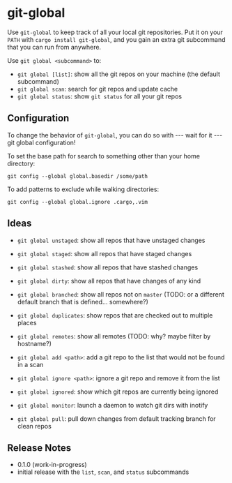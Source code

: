 git-global
==========

Use `git-global` to keep track of all your local git repositories. Put it
on your `PATH` with `cargo install git-global`, and you gain an extra
git subcommand that you can run from anywhere.

Use `git global <subcommand>` to:

* `git global [list]`: show all the git repos on your machine (the default
  subcommand)
* `git global scan`: search for git repos and update cache
* `git global status`: show `git status` for all your git repos

Configuration
-------------

To change the behavior of `git-global`, you can do so with --- wait for it
--- git global configuration!

To set the base path for search to something other than your home directory:
```
git config --global global.basedir /some/path
```

To add patterns to exclude while walking directories:
```
git config --global global.ignore .cargo,.vim
```


Ideas
-----

* `git global unstaged`: show all repos that have unstaged changes
* `git global staged`: show all repos that have staged changes
* `git global stashed`: show all repos that have stashed changes
* `git global dirty`: show all repos that have changes of any kind
* `git global branched`: show all repos not on `master` (TODO: or a different
  default branch that is defined... somewhere?)
* `git global duplicates`: show repos that are checked out to multiple places
* `git global remotes`: show all remotes (TODO: why? maybe filter by hostname?)

* `git global add <path>`: add a git repo to the list that would not be found in a scan
* `git global ignore <path>`: ignore a git repo and remove it from the list
* `git global ignored`: show which git repos are currently being ignored
* `git global monitor`: launch a daemon to watch git dirs with inotify
* `git global pull`: pull down changes from default tracking branch for clean repos

Release Notes
-------------

* 0.1.0 (work-in-progress)
 * initial release with the `list`, `scan`, and `status` subcommands
